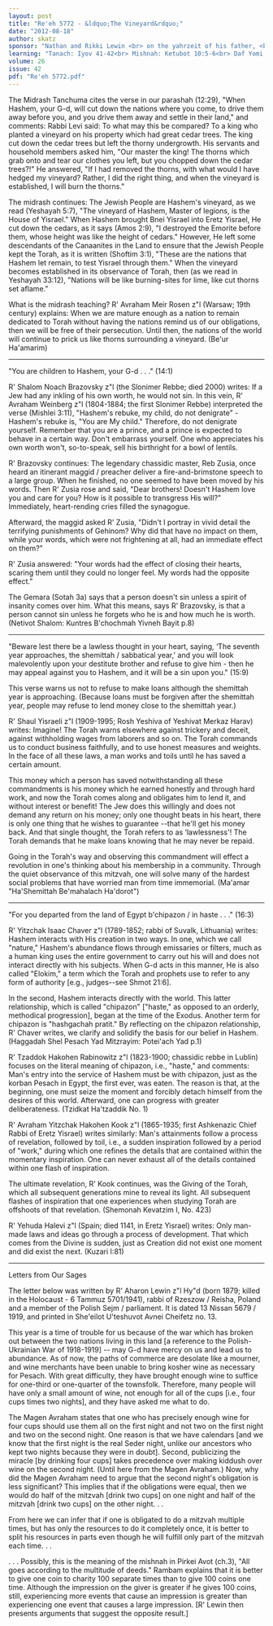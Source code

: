 ```yaml
---
layout: post
title: "Re'eh 5772 - &ldquo;The Vineyard&rdquo;"
date: "2012-08-18"
author: skatz
sponsor: "Nathan and Rikki Lewin <br> on the yahrzeit of his father, <br> Dr. Isaac Lewin <br> (Harav Yitzchok ben Harav Aharon a\"h)"
learning: "Tanach: Iyov 41-42<br> Mishnah: Ketubot 10:5-6<br> Daf Yomi (Bavli): Berachot 17<br> Daf Yomi (Yerushalmi): Yevamot 77<br> Halachah Yomit: Orach Chaim 104:8-106:1"
volume: 26
issue: 42
pdf: "Re'eh 5772.pdf"
---
```


The Midrash Tanchuma cites the verse in our parashah (12:29), "When Hashem, your G-d, will cut down the nations where you come, to drive them away before you, and you drive them away and settle in their land," and comments: Rabbi Levi said: To what may this be compared? To a king who planted a vineyard on his property which had great cedar trees. The king cut down the cedar trees but left the thorny undergrowth. His servants and household members asked him, "Our master the king! The thorns which grab onto and tear our clothes you left, but you chopped down the cedar trees?!" He answered, "If I had removed the thorns, with what would I have hedged my vineyard? Rather, I did the right thing, and when the vineyard is established, I will burn the thorns."

The midrash continues: The Jewish People are Hashem's vineyard, as we read (Yeshayah 5:7), "The vineyard of Hashem, Master of legions, is the House of Yisrael." When Hashem brought Bnei Yisrael into Eretz Yisrael, He cut down the cedars, as it says (Amos 2:9), "I destroyed the Emorite before them, whose height was like the height of cedars." However, He left some descendants of the Canaanites in the Land to ensure that the Jewish People kept the Torah, as it is written (Shoftim 3:1), "These are the nations that Hashem let remain, to test Yisrael through them." When the vineyard becomes established in its observance of Torah, then (as we read in Yeshayah 33:12), "Nations will be like burning-sites for lime, like cut thorns set aflame."

What is the midrash teaching? R' Avraham Meir Rosen z"l (Warsaw; 19th century) explains: When we are mature enough as a nation to remain dedicated to Torah without having the nations remind us of our obligations, then we will be free of their persecution. Until then, the nations of the world will continue to prick us like thorns surrounding a vineyard. (Be'ur Ha'amarim)

********

"You are children to Hashem, your G-d . . ." (14:1)

R' Shalom Noach Brazovsky z"l (the Slonimer Rebbe; died 2000) writes: If a Jew had any inkling of his own worth, he would not sin. In this vein, R' Avraham Weinberg z"l (1804-1884; the first Slonimer Rebbe) interpreted the verse (Mishlei 3:11), "Hashem's rebuke, my child, do not denigrate" - Hashem's rebuke is, "You are My child." Therefore, do not denigrate yourself. Remember that you are a prince, and a prince is expected to behave in a certain way. Don't embarrass yourself. One who appreciates his own worth won't, so-to-speak, sell his birthright for a bowl of lentils.

R' Brazovsky continues: The legendary chassidic master, Reb Zusia, once heard an itinerant maggid / preacher deliver a fire-and-brimstone speech to a large group. When he finished, no one seemed to have been moved by his words. Then R' Zusia rose and said, "Dear brothers! Doesn't Hashem love you and care for you? How is it possible to transgress His will?" Immediately, heart-rending cries filled the synagogue.

Afterward, the maggid asked R' Zusia, "Didn't I portray in vivid detail the terrifying punishments of Gehinom? Why did that have no impact on them, while your words, which were not frightening at all, had an immediate effect on them?"

R' Zusia answered: "Your words had the effect of closing their hearts, scaring them until they could no longer feel. My words had the opposite effect."

The Gemara (Sotah 3a) says that a person doesn't sin unless a spirit of insanity comes over him. What this means, says R' Brazovsky, is that a person cannot sin unless he forgets who he is and how much he is worth. (Netivot Shalom: Kuntres B'chochmah Yivneh Bayit p.8)

********

"Beware lest there be a lawless thought in your heart, saying, &lsquo;The seventh year approaches, the shemittah / sabbatical year,' and you will look malevolently upon your destitute brother and refuse to give him - then he may appeal against you to Hashem, and it will be a sin upon you." (15:9)

This verse warns us not to refuse to make loans although the shemittah year is approaching. (Because loans must be forgiven after the shemittah year, people may refuse to lend money close to the shemittah year.)

R' Shaul Yisraeli z"l (1909-1995; Rosh Yeshiva of Yeshivat Merkaz Harav) writes: Imagine! The Torah warns elsewhere against trickery and deceit, against withholding wages from laborers and so on. The Torah commands us to conduct business faithfully, and to use honest measures and weights. In the face of all these laws, a man works and toils until he has saved a certain amount.

This money which a person has saved notwithstanding all these commandments is his money which he earned honestly and through hard work, and now the Torah comes along and obligates him to lend it, and without interest or benefit! The Jew does this willingly and does not demand any return on his money; only one thought beats in his heart, there is only one thing that he wishes to guarantee --that he'll get his money back. And that single thought, the Torah refers to as &lsquo;lawlessness'! The Torah demands that he make loans knowing that he may never be repaid.

Going in the Torah's way and observing this commandment will effect a revolution in one's thinking about his membership in a community. Through the quiet observance of this mitzvah, one will solve many of the hardest social problems that have worried man from time immemorial. (Ma'amar "Ha'Shemittah Be'mahalach Ha'dorot")

********

"For you departed from the land of Egypt b'chipazon / in haste . . ." (16:3)

R' Yitzchak Isaac Chaver z"l (1789-1852; rabbi of Suvalk, Lithuania) writes: Hashem interacts with His creation in two ways. In one, which we call "nature," Hashem's abundance flows through emissaries or filters, much as a human king uses the entire government to carry out his will and does not interact directly with his subjects. When G-d acts in this manner, He is also called "Elokim," a term which the Torah and prophets use to refer to any form of authority \[e.g., judges--see Shmot 21:6\].

In the second, Hashem interacts directly with the world. This latter relationship, which is called "chipazon" \["haste," as opposed to an orderly, methodical progression\], began at the time of the Exodus. Another term for chipazon is "hashgachah pratit." By reflecting on the chipazon relationship, R' Chaver writes, we clarify and solidify the basis for our belief in Hashem. (Haggadah Shel Pesach Yad Mitzrayim: Potei'ach Yad p.1)

R' Tzaddok Hakohen Rabinowitz z"l (1823-1900; chassidic rebbe in Lublin) focuses on the literal meaning of chipazon, i.e., "haste," and comments: Man's entry into the service of Hashem must be with chipazon, just as the korban Pesach in Egypt, the first ever, was eaten. The reason is that, at the beginning, one must seize the moment and forcibly detach himself from the desires of this world. Afterward, one can progress with greater deliberateness. (Tzidkat Ha'tzaddik No. 1)

R' Avraham Yitzchak Hakohen Kook z"l (1865-1935; first Ashkenazic Chief Rabbi of Eretz Yisrael) writes similarly: Man's attainments follow a process of revelation, followed by toil, i.e., a sudden inspiration followed by a period of "work," during which one refines the details that are contained within the momentary inspiration. One can never exhaust all of the details contained within one flash of inspiration.

The ultimate revelation, R' Kook continues, was the Giving of the Torah, which all subsequent generations mine to reveal its light. All subsequent flashes of inspiration that one experiences when studying Torah are offshoots of that revelation. (Shemonah Kevatzim I, No. 423)

R' Yehuda Halevi z"l (Spain; died 1141, in Eretz Yisrael) writes: Only man-made laws and ideas go through a process of development. That which comes from the Divine is sudden, just as Creation did not exist one moment and did exist the next. (Kuzari I:81)

********

Letters from Our Sages

The letter below was written by R' Aharon Lewin z"l Hy"d (born 1879; killed in the Holocaust - 6 Tammuz 5701/1941), rabbi of Rzeszow / Reisha, Poland and a member of the Polish Sejm / parliament. It is dated 13 Nissan 5679 / 1919, and printed in She'eilot U'teshuvot Avnei Cheifetz no. 13.

This year is a time of trouble for us because of the war which has broken out between the two nations living in this land \[a reference to the Polish-Ukrainian War of 1918-1919\] -- may G-d have mercy on us and lead us to abundance. As of now, the paths of commerce are desolate like a mourner, and wine merchants have been unable to bring kosher wine as necessary for Pesach. With great difficulty, they have brought enough wine to suffice for one-third or one-quarter of the townsfolk. Therefore, many people will have only a small amount of wine, not enough for all of the cups \[i.e., four cups times two nights\], and they have asked me what to do.

The Magen Avraham states that one who has precisely enough wine for four cups should use them all on the first night and not two on the first night and two on the second night. One reason is that we have calendars \[and we know that the first night is the real Seder night, unlike our ancestors who kept two nights because they were in doubt\]. Second, publicizing the miracle \[by drinking four cups\] takes precedence over making kiddush over wine on the second night. (Until here from the Magen Avraham.) Now, why did the Magen Avraham need to argue that the second night's obligation is less significant? This implies that if the obligations were equal, then we would do half of the mitzvah \[drink two cups\] on one night and half of the mitzvah \[drink two cups\] on the other night. . .

From here we can infer that if one is obligated to do a mitzvah multiple times, but has only the resources to do it completely once, it is better to split his resources in parts even though he will fulfill only part of the mitzvah each time. . .

. . . Possibly, this is the meaning of the mishnah in Pirkei Avot (ch.3), "All goes according to the multitude of deeds." Rambam explains that it is better to give one coin to charity 100 separate times than to give 100 coins one time. Although the impression on the giver is greater if he gives 100 coins, still, experiencing more events that cause an impression is greater than experiencing one event that causes a large impression. \[R' Lewin then presents arguments that suggest the opposite result.\]

